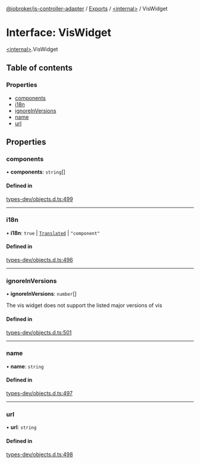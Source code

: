 [@iobroker/js-controller-adapter](../README.md) / [Exports](../modules.md) / [\<internal\>](../modules/internal_.md) / VisWidget

# Interface: VisWidget

[\<internal\>](../modules/internal_.md).VisWidget

## Table of contents

### Properties

- [components](internal_.VisWidget.md#components)
- [i18n](internal_.VisWidget.md#i18n)
- [ignoreInVersions](internal_.VisWidget.md#ignoreinversions)
- [name](internal_.VisWidget.md#name)
- [url](internal_.VisWidget.md#url)

## Properties

### components

• **components**: `string`[]

#### Defined in

[types-dev/objects.d.ts:499](https://github.com/ioBroker/ioBroker.js-controller/blob/1906f86c/packages/types-dev/objects.d.ts#L499)

___

### i18n

• **i18n**: ``true`` \| [`Translated`](../modules/internal_.md#translated) \| ``"component"``

#### Defined in

[types-dev/objects.d.ts:496](https://github.com/ioBroker/ioBroker.js-controller/blob/1906f86c/packages/types-dev/objects.d.ts#L496)

___

### ignoreInVersions

• **ignoreInVersions**: `number`[]

The vis widget does not support the listed major versions of vis

#### Defined in

[types-dev/objects.d.ts:501](https://github.com/ioBroker/ioBroker.js-controller/blob/1906f86c/packages/types-dev/objects.d.ts#L501)

___

### name

• **name**: `string`

#### Defined in

[types-dev/objects.d.ts:497](https://github.com/ioBroker/ioBroker.js-controller/blob/1906f86c/packages/types-dev/objects.d.ts#L497)

___

### url

• **url**: `string`

#### Defined in

[types-dev/objects.d.ts:498](https://github.com/ioBroker/ioBroker.js-controller/blob/1906f86c/packages/types-dev/objects.d.ts#L498)
